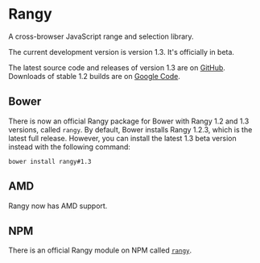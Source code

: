 Rangy
=====

A cross-browser JavaScript range and selection library.

The current development version is version 1.3. It's officially in beta.

The latest source code and releases of version 1.3 are on [GitHub](../../releases). Downloads of stable 1.2 builds are on [Google Code](https://code.google.com/p/rangy/downloads).

## Bower

There is now an official Rangy package for Bower with Rangy 1.2 and 1.3 versions, called `rangy`. By default, Bower installs Rangy 1.2.3, which is the latest full release. However, you can install the latest 1.3 beta version instead with the following command:

`bower install rangy#1.3`

## AMD

Rangy now has AMD support.

## NPM

There is an official Rangy module on NPM called [`rangy`](https://www.npmjs.org/package/rangy).
